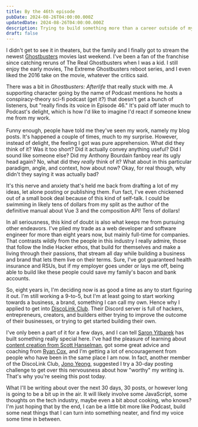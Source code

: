 ```yaml
---
title: By the 46th episode
pubDate: 2024-08-26T04:00:00.000Z
updatedDate: 2024-08-26T04:00:00.000Z
description: Trying to build something more than a career outside of my job
draft: false
---
```


I didn't get to see it in theaters, but the family and I finally got to stream the newest [Ghostbusters](https://en.wikipedia.org/wiki/Ghostbusters_\(franchise\)) movies last weekend. I've been a fan of the franchise since catching reruns of The Real Ghostbusters when I was a kid. I still enjoy the early movies, The Extreme Ghostbusters reboot series, and I even liked the 2016 take on the movie, whatever the critics said.

There was a bit in *Ghostbusters: Afterlife* that really stuck with me. A supporting character going by the name of Podcast mentions he hosts a conspiracy-theory sci-fi podcast (get it?) that doesn't get a bunch of listeners, but "really finds its voice in Episode 46." It's paid off later much to Podcast's delight, which is how I'd like to imagine I'd react if someone knew me from my work. \
\
Funny enough, people have told me they've seen my work, namely my blog posts. It's happened a couple of times, much to my surprise. However, instead of delight, the feeling I got was pure apprehension. What did they think of it? Was it too short? Did it actually convey anything useful? Did I sound like someone else? Did my Anthony Bourdain fanboy rear its ugly head again? No, what did they *really* think of it? What about in this particular paradigm, angle, and context, how about now? Okay, for real though, why didn't they saying it was actually bad?

It's this nerve and anxiety that's held me back from drafting a lot of my ideas, let alone posting or publishing them. Fun fact, I've even chickened out of a small book deal because of this kind of self-talk. I could be swimming in likely tens of dollars from my split as the author of the definitive manual about Vue 3 and the composition API! Tens of dollars!

In all seriousness, this kind of doubt is also what keeps me from pursuing other endeavors. I've plied my trade as a web developer and software engineer for more than eight years now, but mainly full-time for companies. That contrasts wildly from the people in this industry I really admire, those that follow the Indie Hacker ethos, that build for themselves and make a living through their passions, that stream all day while building a business and brand that lets them live on their terms. Sure, I've got guaranteed health insurance and RSUs, but if my employer goes under or lays me off, being able to build like these people could save my family's bacon and bank accounts. 

So, eight years in, I'm deciding now is as good a time as any to start figuring it out. I'm still working a 9-to-5, but I'm at least  going to start working towards a business, a brand, something I can call my own. Hence why I applied to get into [DiscoLink Club](https://www.discolink.com/club). Their Discord server is full of hackers, entrepreneurs, creators, and builders either trying to improve the outcome of their businesses, or trying to get started building their own.

I've only been a part of it for a few days, and I can tell [Saron Yitbarek](https://twitter.com/saronyitbarek) has built something really special here. I've had the pleasure of learning about [content creation from Scott Hanselman](https://twitter.com/DiscoLinkClub/status/1827707022776934539), got some great advice and coaching from [Ryan Cox](https://coxcoaching.co/), and I'm getting a lot of encouragement from people who have been in the same place I am now. In fact, another member of the DiscoLink Club, [Jono Yeong](https://jonathanyeong.com/), suggested I try a 30-day posting challenge to get over this nervousness about how "worthy" my writing is. That's why you're seeing this post today.

What I'll be writing about over the next 30 days, 30 posts, or however long is going to be a bit up in the air. It will likely involve some JavaScript, some thoughts on the tech industry, maybe even a bit about cooking, who knows? I'm just hoping that by the end, I can be a little bit more like Podcast, build some neat things that I can turn into something neater, and find my voice some time in between.
